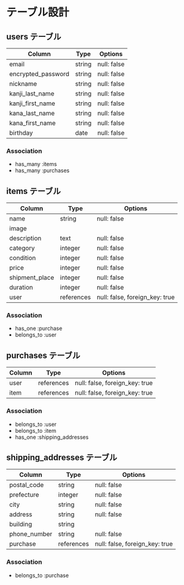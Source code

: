 # テーブル設計

## users テーブル

| Column             | Type   | Options     |
| ------------------ | ------ | ----------- |
| email              | string | null: false |
| encrypted_password | string | null: false |
| nickname           | string | null: false |
| kanji_last_name    | string | null: false |
| kanji_first_name   | string | null: false |
| kana_last_name     | string | null: false |
| kana_first_name    | string | null: false |
| birthday           | date   | null: false |

### Association

- has_many :items
- has_many :purchases

## items テーブル

| Column         | Type       | Options                        |
| -------------- | ---------- | ------------------------------ |
| name           | string     | null: false                    |
| image          |            |                                |  <!-- Active Storageで実装 -->
| description    | text       | null: false                    |
| category       | integer    | null: false                    |
| condition      | integer    | null: false                    |
| price          | integer    | null: false                    |
| shipment_place | integer    | null: false                    |  <!-- 発送元の地域 -->
| duration       | integer    | null: false                    |  <!-- 発送までの日数 -->
| user           | references | null: false, foreign_key: true |

### Association

- has_one    :purchase
- belongs_to :user

## purchases テーブル

| Column          | Type       | Options                        |
| --------------- | ---------- | ------------------------------ |
| user            | references | null: false, foreign_key: true |
| item            | references | null: false, foreign_key: true |

### Association

- belongs_to :user
- belongs_to :item
- has_one    :shipping_addresses

## shipping_addresses テーブル

| Column          | Type       | Options                        |
| --------------- | ---------- | ------------------------------ |
| postal_code     | string     | null: false                    |
| prefecture      | integer    | null: false                    |
| city            | string     | null: false                    |
| address         | string     | null: false                    |
| building        | string     |                                |
| phone_number    | string     | null: false                    |
| purchase        | references | null: false, foreign_key: true |  <!-- purchasesテーブルの紐付け -->

### Association

- belongs_to :purchase
